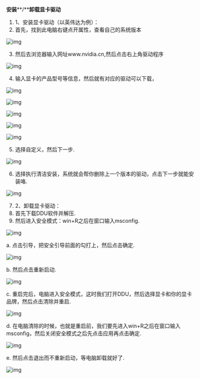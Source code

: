 **安装****/****卸载显卡驱动**

1. 1、安装显卡驱动（以英伟达为例）：
2. 首先，找到此电脑右键点开属性，查看自己的系统版本

![img](./assets/clip_image002-1712304037120-2.jpg)

3. 然后去浏览器输入网址www.nvidia.cn,然后点击右上角驱动程序

![img](./assets/clip_image004-1712304037119-1.jpg)

4. 输入显卡的产品型号等信息，然后就有对应的驱动可以下载，

![img](./assets/clip_image006-1712304037120-3.jpg)

![img](./assets/clip_image008-1712304037120-4.jpg)

![img](./assets/clip_image010-1712304037120-5.jpg)

![img](./assets/clip_image012-1712304037120-6.jpg)

![img](./assets/clip_image014-1712304037120-7.jpg)

5. 选择自定义，然后下一步.

![img](./assets/clip_image016-1712304037120-8.jpg)

6. 选择执行清洁安装，系统就会帮你删除上一个版本的驱动，点击下一步就能安装咯.

![img](./assets/clip_image018-1712304037120-9.jpg)

7. 2、卸载显卡驱动：
8. 首先下载DDU软件并解压.
9. 然后进入安全模式：win+R之后在窗口输入msconfig.

![img](./assets/clip_image020-1712304037120-10.jpg)

a.  点击引导，把安全引导前面的勾打上，然后点击确定.

![img](./assets/clip_image022-1712304037120-11.jpg)

b.  然后点击重新启动.

![img](./assets/clip_image024-1712304037120-12.jpg)

c.  重启完后，电脑进入安全模式，这时我们打开DDU，然后选择显卡和你的显卡品牌，然后点击清除并重启.

![img](./assets/clip_image026-1712304037120-13.jpg)

d.  在电脑清除的时候，也就是重启前，我们要先进入win+R之后在窗口输入msconfig，然后关闭安全模式之后先点击应用再点击确定.

![img](./assets/clip_image028-1712304037120-14.jpg)

e.  然后点击退出而不重新启动，等电脑卸载就好了.

![img](./assets/clip_image030.jpg)